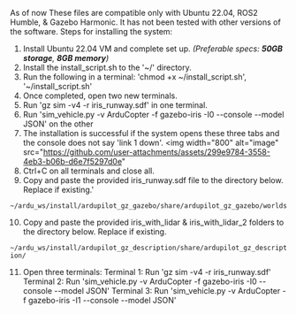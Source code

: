 As of now These files are compatible only with Ubuntu 22.04, ROS2 Humble, & Gazebo Harmonic. It has not been tested with other versions of the software.
Steps for installing the system:

1. Install Ubuntu 22.04 VM and complete set up. _(Preferable specs: **50GB storage**, **8GB memory**)_
2. Install the install_script.sh to the '~/' directory. 
3. Run the following in a terminal: 'chmod +x ~/install_script.sh', '~/install_script.sh'
4. Once completed, open two new terminals.
5. Run 'gz sim -v4 -r iris_runway.sdf' in one terminal.
6. Run 'sim_vehicle.py -v ArduCopter -f gazebo-iris -I0 --console --model JSON' on the other
7. The installation is successful if the system opens these three tabs and the console does not say 'link 1 down'.
<img width="800" alt="image" src="https://github.com/user-attachments/assets/299e9784-3558-4eb3-b06b-d6e7f5297d0e"
8. Ctrl+C on all terminals and close all.
9. Copy and paste the provided iris_runway.sdf file to the directory below. Replace if existing.'

`~/ardu_ws/install/ardupilot_gz_gazebo/share/ardupilot_gz_gazebo/worlds`

10. Copy and paste the provided iris_with_lidar & iris_with_lidar_2 folders to the directory below. Replace if existing.

`~/ardu_ws/install/ardupilot_gz_description/share/ardupilot_gz_description/`

11. Open three terminals:
    Terminal 1: Run 'gz sim -v4 -r iris_runway.sdf'
    Terminal 2: Run 'sim_vehicle.py -v ArduCopter -f gazebo-iris -I0 --console --model JSON'
    Terminal 3: Run 'sim_vehicle.py -v ArduCopter -f gazebo-iris -I1 --console --model JSON'

